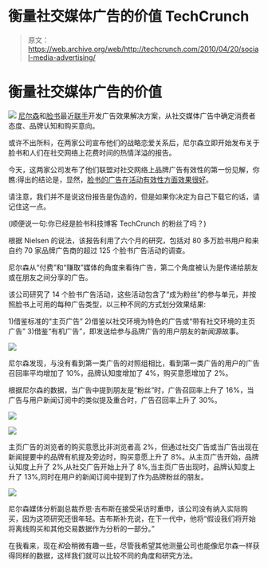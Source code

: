 # 衡量社交媒体广告的价值 TechCrunch

> 原文：<https://web.archive.org/web/http://techcrunch.com/2010/04/20/social-media-advertising/>

# 衡量社交媒体广告的价值

![](img/4d688af1554f6523b87feeb9e4cc9572.png) [尼尔森](https://web.archive.org/web/20230205042414/http://www.crunchbase.com/company/nielsen)和[脸书](https://web.archive.org/web/20230205042414/http://www.crunchbase.com/company/facebook)最近[联手](https://web.archive.org/web/20230205042414/http://blog.nielsen.com/nielsenwire/consumer/nielsen-in-a-relationship-with-facebook/)开发广告效果解决方案，从社交媒体广告中确定消费者态度、品牌认知和购买意向。

或许不出所料，在两家公司宣布他们的战略恋爱关系后，尼尔森立即开始发布关于脸书和人们在社交网络上花费时间的热情洋溢的报告。

今天，这两家公司发布了他们联盟对社交网络上品牌广告有效性的第一份见解，你瞧:得出的结论是，显然，[脸书的广告在活动有效性方面效果很好](https://web.archive.org/web/20230205042414/http://adage.com/digital/article?article_id=143381)。

请注意，我们并不是说这份报告是伪造的，但是如果你决定为自己下载它的话，请记住这一点。

(顺便说一句:你已经是脸书科技博客 TechCrunch 的粉丝了吗？)

根据 Nielsen 的说法，该报告利用了六个月的研究，包括对 80 多万脸书用户和来自约 70 家品牌广告商的超过 125 个脸书广告活动的调查。

尼尔森从“付费”和“赚取”媒体的角度来看待广告，第二个角度被认为是传递给朋友或在朋友之间分享的广告。

该公司研究了 14 个脸书广告活动，这些活动包含了“成为粉丝”的参与单元，并按照脸书上可用的每种广告类型，以三种不同的方式划分效果结果:

1)借鉴标准的“主页广告”
2)借鉴以社交环境为特色的广告或“带有社交环境的主页广告”
3)借鉴“有机广告”，即发送给参与品牌广告的用户朋友的新闻源故事。

![](img/34807cfcbff6ada8e1a7d17e544725de.png)

尼尔森发现，与没有看到第一类广告的对照组相比，看到第一类广告的用户的广告召回率平均增加了 10%，品牌认知度增加了 4%，购买意愿增加了 2%。

根据尼尔森的数据，当广告中提到朋友是“粉丝”时，广告召回率上升了 16%，当广告与用户新闻订阅中的类似提及重合时，广告召回率上升了 30%。

![](img/52d9037522102e0da9003c866bad5de8.png)

![](img/98414b8fc5bfe2bbd8b96346a08125dd.png)

主页广告的浏览者的购买意愿比非浏览者高 2%，但通过社交广告或当广告出现在新闻提要中的品牌有机提及旁边时，购买意愿上升了 8%。从主页广告开始，品牌认知度上升了 2%,从社交广告开始上升了 8%,当主页广告出现时，品牌认知度上升了 13%,同时在用户的新闻订阅中提到了作为品牌粉丝的朋友。

![](img/bbafe3a2b3cf2057de6de19204f2f51f.png)

尼尔森媒体分析副总裁乔恩·吉布斯在接受采访时重申，该公司没有纳入实际购买，因为这项研究还很年轻。吉布斯补充说，在下一代中，他将“假设我们将开始将离线购买和其他交易数据作为分析的一部分。”

在我看来，现在*和*会稍微有趣一些，尽管我希望其他测量公司也能像尼尔森一样获得同样的数据，这样我们就可以比较不同的角度和研究方法。